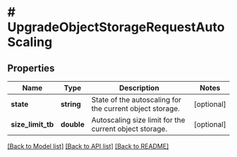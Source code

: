 # # UpgradeObjectStorageRequestAutoScaling

## Properties

Name | Type | Description | Notes
------------ | ------------- | ------------- | -------------
**state** | **string** | State of the autoscaling for the current object storage. | [optional]
**size_limit_tb** | **double** | Autoscaling size limit for the current object storage. | [optional]

[[Back to Model list]](../../README.md#models) [[Back to API list]](../../README.md#endpoints) [[Back to README]](../../README.md)
